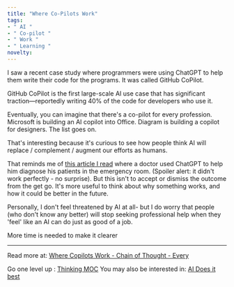 ```yaml
---
title: "Where Co-Pilots Work"
tags:
- " AI "
- " Co-pilot "
- " Work "
- " Learning "
novelty:
---
```


I saw a recent case study where programmers were using ChatGPT to help them write their code for the programs. It was called GitHub CoPilot.

GitHub CoPilot is the first large-scale AI use case that has significant traction—reportedly writing 40% of the code for developers who use it. 

Eventually, you can imagine that there's a co-pilot for every profession. Microsoft is building an AI copilot into Office. Diagram is building a copilot for designers. The list goes on.

That's interesting because it's curious to see how people think AI will replace / complement / augment our efforts as humans.

That reminds me of [this article I read](https://www.fastcompany.com/90863983/chatgpt-medical-diagnosis-emergency-room) where a doctor used ChatGPT to help him diagnose his patients in the emergency room. (Spoiler alert: it didn't work perfectly - no surprise). But this isn't to accept or dismiss the outcome from the get go. It's more useful to think about why something works, and how it could be better in the future.

Personally, I don't feel threatened by AI at all- but I do worry that people (who don't know any better) will stop seeking professional help when they 'feel' like an AI can do just as good of a job.

More time is needed to make it clearer

----

Read more at: [Where Copilots Work - Chain of Thought - Every](https://every.to/chain-of-thought/where-copilots-work)

Go one level up : [Thinking MOC](Maps/Thinking%20MOC.md)
You may also be interested in: [AI Does it best](Notes/AI%20Does%20it%20best.md)